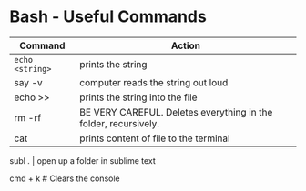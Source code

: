 # Bash - Useful Commands

Command | Action
------------ | -------------
`echo <string>`        | prints the string
say -v <string>   | computer reads the string out loud
echo <string> >> <file> | prints the string into the file
rm -rf | BE VERY CAREFUL. Deletes everything in the folder, recursively.
cat <filename> | prints content of file to the terminal

subl . | open up a folder in sublime text

cmd + k                    # Clears the console

